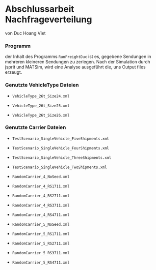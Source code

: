 # Abschlussarbeit Nachfrageverteilung

von Duc Hoang Viet


### Programm

der Inhalt des Programms `RunFreightDuc`  ist es, gegebene Sendungen in mehreren kleineren Sendungen zu zerlegen. 
Nach der Simulation durch jsprit und MATSim, wird eine Analyse ausgeführt die, uns Output files erzeugt.


### Genutzte VehicleType Dateien

* `VehicleType_26t_Size24.xml`

* `VehicleType_26t_Size25.xml`

* `VehicleType_26t_Size26.xml`

### Genutzte Carrier Dateien

* `TestScenario_SingleVehicle_FiveShipments.xml`

* `TestScenario_SingleVehicle_FourShipments.xml`

* `TestScenario_SingleVehicle_ThreeShipments.xml`

* `TestScenario_SingleVehicle_TwoShipments.xml`



* `RandomCarrier_4_NoSeed.xml`

* `RandomCarrier_4_RS1711.xml`

* `RandomCarrier_4_RS2711.xml`

* `RandomCarrier_4_RS3711.xml`

* `RandomCarrier_4_RS4711.xml`



* `RandomCarrier_5_NoSeed.xml`

* `RandomCarrier_5_RS1711.xml`

* `RandomCarrier_5_RS2711.xml`

* `RandomCarrier_5_RS3711.xml`

* `RandomCarrier_5_RS4711.xml`
